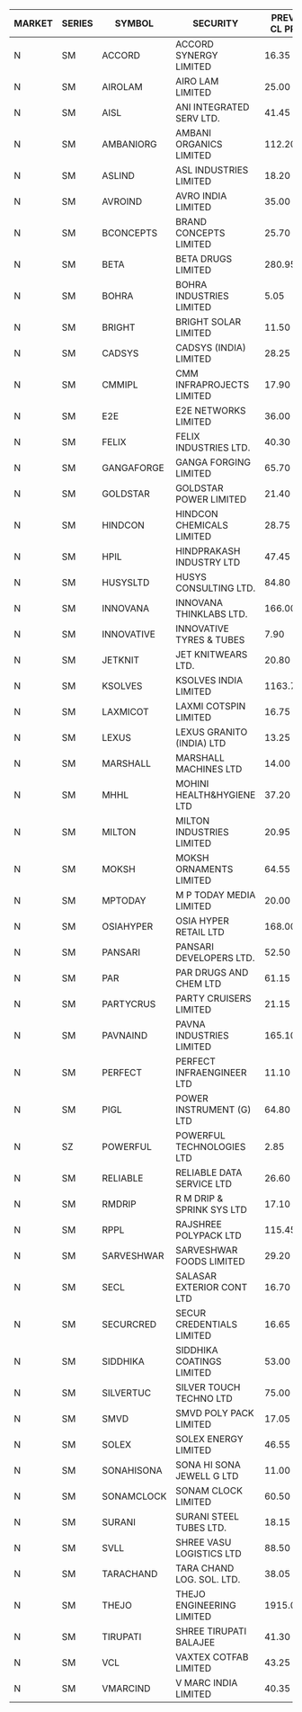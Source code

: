 


| MARKET | SERIES | SYMBOL | SECURITY | PREV CL PR | OPEN PRICE | HIGH PRICE | LOW PRICE | CLOSE PRICE | NET TRDVAL | NET TRDQTY | CORP IND | HI 52 WK | LO 52 WK |
| ----- | ----- | ----- | ----- | ----- | ----- | ----- | ----- | ----- | ----- | ----- | ----- | ----- | ----- |
| N | SM | ACCORD | ACCORD SYNERGY LIMITED | 16.35 | 15.55 | 15.55 | 15.55 | 15.55 | 31100.00 | 2000 |  | 27.00 | 10.25 |
| N | SM | AIROLAM | AIRO LAM LIMITED | 25.00 | 26.00 | 26.00 | 26.00 | 26.00 | 624000.00 | 24000 |  | 36.00 | 17.35 |
| N | SM | AISL | ANI INTEGRATED SERV LTD. | 41.45 | 42.85 | 42.85 | 39.60 | 41.80 | 844800.00 | 20400 |  | 44.40 | 17.45 |
| N | SM | AMBANIORG | AMBANI ORGANICS LIMITED | 112.20 | 111.00 | 114.85 | 107.60 | 109.95 | 3097700.00 | 28000 |  | 114.85 | 42.35 |
| N | SM | ASLIND | ASL INDUSTRIES LIMITED | 18.20 | 17.30 | 17.30 | 17.30 | 17.30 | 69200.00 | 4000 |  | 22.10 | 4.75 |
| N | SM | AVROIND | AVRO INDIA LIMITED | 35.00 | 37.00 | 37.00 | 37.00 | 37.00 | 74000.00 | 2000 |  | 51.00 | 35.00 |
| N | SM | BCONCEPTS | BRAND CONCEPTS LIMITED | 25.70 | 24.45 | 25.70 | 24.45 | 25.70 | 150450.00 | 6000 |  | 32.05 | 13.70 |
| N | SM | BETA | BETA DRUGS LIMITED | 280.95 | 292.35 | 294.95 | 286.00 | 291.00 | 5373080.00 | 18400 |  | 294.95 | 43.30 |
| N | SM | BOHRA | BOHRA INDUSTRIES LIMITED | 5.05 | 5.30 | 5.30 | 5.30 | 5.30 | 74200.00 | 14000 |  | 5.30 | .95 |
| N | SM | BRIGHT | BRIGHT SOLAR LIMITED | 11.50 | 11.75 | 12.50 | 11.75 | 11.90 | 249450.00 | 21000 |  | 15.55 | 4.70 |
| N | SM | CADSYS | CADSYS (INDIA) LIMITED | 28.25 | 26.95 | 26.95 | 26.85 | 26.85 | 107600.00 | 4000 |  | 30.00 | 17.90 |
| N | SM | CMMIPL | CMM INFRAPROJECTS LIMITED | 17.90 | 18.75 | 18.75 | 18.75 | 18.75 | 1181250.00 | 63000 |  | 18.75 | 2.25 |
| N | SM | E2E | E2E NETWORKS LIMITED | 36.00 | 36.50 | 36.50 | 36.50 | 36.50 | 73000.00 | 2000 |  | 61.30 | 14.85 |
| N | SM | FELIX | FELIX INDUSTRIES LTD. | 40.30 | 38.30 | 42.25 | 38.30 | 40.60 | 5095000.00 | 128000 |  | 51.25 | 10.80 |
| N | SM | GANGAFORGE | GANGA FORGING LIMITED | 65.70 | 67.25 | 67.25 | 67.25 | 67.25 | 538000.00 | 8000 |  | 67.25 | 9.50 |
| N | SM | GOLDSTAR | GOLDSTAR POWER LIMITED | 21.40 | 20.90 | 20.90 | 20.40 | 20.70 | 616800.00 | 30000 |  | 25.45 | 19.70 |
| N | SM | HINDCON | HINDCON CHEMICALS LIMITED | 28.75 | 28.70 | 33.85 | 28.70 | 32.55 | 4419600.00 | 140000 |  | 33.85 | 8.25 |
| N | SM | HPIL | HINDPRAKASH INDUSTRY LTD | 47.45 | 47.45 | 47.45 | 47.45 | 47.45 | 142350.00 | 3000 |  | 47.50 | 41.50 |
| N | SM | HUSYSLTD | HUSYS CONSULTING LTD. | 84.80 | 83.50 | 83.50 | 83.00 | 83.25 | 333000.00 | 4000 |  | 131.85 | 20.50 |
| N | SM | INNOVANA | INNOVANA THINKLABS LTD. | 166.00 | 158.10 | 170.30 | 158.10 | 168.95 | 1004050.00 | 6000 |  | 196.45 | 70.25 |
| N | SM | INNOVATIVE | INNOVATIVE TYRES & TUBES | 7.90 | 7.65 | 7.65 | 7.65 | 7.65 | 22950.00 | 3000 |  | 10.35 | 5.65 |
| N | SM | JETKNIT | JET KNITWEARS LTD. | 20.80 | 21.80 | 21.80 | 21.80 | 21.80 | 32700.00 | 1500 |  | 29.15 | 18.00 |
| N | SM | KSOLVES | KSOLVES INDIA LIMITED | 1163.70 | 1221.85 | 1221.85 | 1221.85 | 1221.85 | 10996650.00 | 9000 |  | 1221.85 | 102.05 |
| N | SM | LAXMICOT | LAXMI COTSPIN LIMITED | 16.75 | 17.00 | 17.00 | 15.95 | 16.70 | 986700.00 | 60000 |  | 17.00 | 7.50 |
| N | SM | LEXUS | LEXUS GRANITO (INDIA) LTD | 13.25 | 13.85 | 13.85 | 13.85 | 13.85 | 41550.00 | 3000 |  | 22.50 | 5.20 |
| N | SM | MARSHALL | MARSHALL MACHINES LTD | 14.00 | 14.70 | 14.70 | 14.70 | 14.70 | 132300.00 | 9000 |  | 15.50 | 4.85 |
| N | SM | MHHL | MOHINI HEALTH&HYGIENE LTD | 37.20 | 38.75 | 39.00 | 35.35 | 37.45 | 2690850.00 | 72000 |  | 39.50 | 11.80 |
| N | SM | MILTON | MILTON INDUSTRIES LIMITED | 20.95 | 20.95 | 21.95 | 20.95 | 21.00 | 468160.00 | 22000 |  | 27.05 | 7.00 |
| N | SM | MOKSH | MOKSH ORNAMENTS LIMITED | 64.55 | 66.90 | 67.90 | 65.00 | 67.35 | 12867300.00 | 192000 |  | 67.90 | 21.00 |
| N | SM | MPTODAY | M P TODAY MEDIA LIMITED | 20.00 | 19.00 | 19.00 | 19.00 | 19.00 | 38000.00 | 2000 |  | 23.85 | 9.70 |
| N | SM | OSIAHYPER | OSIA HYPER RETAIL LTD | 168.00 | 167.50 | 167.50 | 167.50 | 167.50 | 134000.00 | 800 |  | 246.00 | 117.00 |
| N | SM | PANSARI | PANSARI DEVELOPERS LTD. | 52.50 | 49.90 | 52.00 | 49.90 | 52.00 | 1235400.00 | 24000 |  | 53.00 | 21.90 |
| N | SM | PAR | PAR DRUGS AND CHEM LTD | 61.15 | 62.95 | 62.95 | 62.95 | 62.95 | 251800.00 | 4000 |  | 136.50 | 33.00 |
| N | SM | PARTYCRUS | PARTY CRUISERS LIMITED | 21.15 | 21.50 | 21.50 | 21.25 | 21.25 | 128000.00 | 6000 |  | 39.90 | 16.55 |
| N | SM | PAVNAIND | PAVNA INDUSTRIES LIMITED | 165.10 | 165.10 | 172.00 | 165.10 | 165.90 | 1076640.00 | 6400 |  | 172.00 | 165.05 |
| N | SM | PERFECT | PERFECT INFRAENGINEER LTD | 11.10 | 11.50 | 11.50 | 11.50 | 11.50 | 69000.00 | 6000 |  | 12.75 | 9.50 |
| N | SM | PIGL | POWER INSTRUMENT (G) LTD | 64.80 | 65.00 | 68.00 | 65.00 | 68.00 | 2944000.00 | 44000 |  | 68.00 | 8.90 |
| N | SZ | POWERFUL | POWERFUL TECHNOLOGIES LTD | 2.85 | 2.95 | 2.95 | 2.95 | 2.95 | 5900.00 | 2000 |  | 7.55 | 1.90 |
| N | SM | RELIABLE | RELIABLE DATA SERVICE LTD | 26.60 | 26.60 | 26.80 | 26.60 | 26.75 | 705120.00 | 26400 |  | 31.00 | 20.65 |
| N | SM | RMDRIP | R M DRIP & SPRINK SYS LTD | 17.10 | 17.10 | 17.10 | 17.10 | 17.10 | 34200.00 | 2000 |  | 63.00 | 15.50 |
| N | SM | RPPL | RAJSHREE POLYPACK LTD | 115.45 | 114.80 | 114.80 | 109.70 | 109.70 | 3416300.00 | 31000 |  | 121.00 | 47.75 |
| N | SM | SARVESHWAR | SARVESHWAR FOODS LIMITED | 29.20 | 29.00 | 29.00 | 29.00 | 29.00 | 46400.00 | 1600 |  | 37.85 | 9.60 |
| N | SM | SECL | SALASAR EXTERIOR CONT LTD | 16.70 | 17.45 | 17.45 | 17.45 | 17.45 | 52350.00 | 3000 |  | 43.00 | 9.90 |
| N | SM | SECURCRED | SECUR CREDENTIALS LIMITED | 16.65 | 17.45 | 17.45 | 16.65 | 17.45 | 93030.00 | 5400 |  | 24.25 | 12.00 |
| N | SM | SIDDHIKA | SIDDHIKA COATINGS LIMITED | 53.00 | 53.00 | 54.85 | 53.00 | 54.85 | 215700.00 | 4000 |  | 58.00 | 51.00 |
| N | SM | SILVERTUC | SILVER TOUCH TECHNO LTD | 75.00 | 72.00 | 80.00 | 72.00 | 80.00 | 152000.00 | 2000 |  | 109.00 | 72.00 |
| N | SM | SMVD | SMVD POLY PACK LIMITED | 17.05 | 16.20 | 16.20 | 16.20 | 16.20 | 64800.00 | 4000 |  | 17.90 | 6.45 |
| N | SM | SOLEX | SOLEX ENERGY LIMITED | 46.55 | 48.85 | 48.85 | 48.85 | 48.85 | 97700.00 | 2000 |  | 59.20 | 20.15 |
| N | SM | SONAHISONA | SONA HI SONA JEWELL G LTD | 11.00 | 10.60 | 10.60 | 10.60 | 10.60 | 106000.00 | 10000 |  | 13.00 | 9.20 |
| N | SM | SONAMCLOCK | SONAM CLOCK LIMITED | 60.50 | 60.95 | 60.95 | 58.80 | 60.90 | 541950.00 | 9000 |  | 66.00 | 37.50 |
| N | SM | SURANI | SURANI STEEL TUBES LTD. | 18.15 | 19.05 | 19.05 | 19.05 | 19.05 | 38100.00 | 2000 |  | 31.60 | 17.35 |
| N | SM | SVLL | SHREE VASU LOGISTICS LTD | 88.50 | 90.00 | 90.00 | 89.00 | 89.00 | 179000.00 | 2000 |  | 104.00 | 76.40 |
| N | SM | TARACHAND | TARA CHAND LOG. SOL. LTD. | 38.05 | 37.00 | 37.00 | 37.00 | 37.00 | 74000.00 | 2000 |  | 42.85 | 26.00 |
| N | SM | THEJO | THEJO ENGINEERING LIMITED | 1915.00 | 1900.00 | 1930.00 | 1900.00 | 1930.00 | 575500.00 | 300 |  | 2255.00 | 383.05 |
| N | SM | TIRUPATI | SHREE TIRUPATI BALAJEE | 41.30 | 40.50 | 40.90 | 39.50 | 40.90 | 1313100.00 | 33000 |  | 72.25 | 25.25 |
| N | SM | VCL | VAXTEX COTFAB LIMITED | 43.25 | 43.50 | 43.80 | 43.50 | 43.80 | 523800.00 | 12000 |  | 44.95 | 17.00 |
| N | SM | VMARCIND | V MARC INDIA LIMITED | 40.35 | 41.70 | 41.70 | 38.50 | 38.50 | 361800.00 | 9000 |  | 45.00 | 38.00 |



